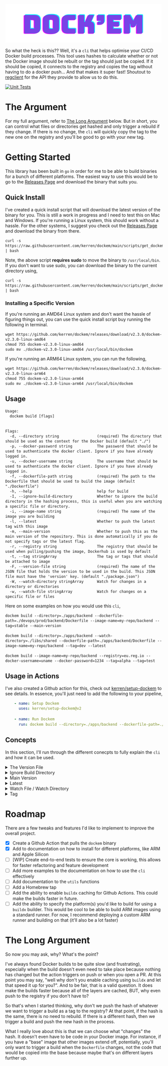 ![Dockem](docs/logo.png)

So what the heck is this?? Well, it's a `cli` that helps optimise your CI/CD Docker build processes. This tool uses hashes to calculate whether or not the Docker image should be rebuilt or the tag should just be copied. If it should be copied, it connects to the registry and copies the tag without having to do a docker push... And that makes it super fast! Shoutout to [regclient](https://github.com/regclient/regclient) for the API they provide to allow us to do this.


[![Unit Tests](https://github.com/kerren/dockem/actions/workflows/testing.yaml/badge.svg?branch=main)](https://github.com/kerren/dockem/actions/workflows/testing.yaml)


# The Argument

For my full argument, refer to [The Long Argument](#the-long-argument) below. But in short, you can control what files or directories get hashed and only trigger a rebuild if they change. If there is no change, the `cli` will quickly copy the tag to the new one on the registry and you'll be good to go with your new tag.

# Getting Started

This library has been built in `go` in order for me to be able to build binaries for a bunch of different platforms. The easiest way to use this would be to go to the [Releases Page](https://github.com/kerren/dockem/releases) and download the binary that suits you.

## Quick Install

I've created a quick install script that will download the latest version of the binary for you. This is still a work in progress and I need to test this on Mac and Windows. If you're running a Linux system, this should work without a hassle. For the other systems, I suggest you check out the [Releases Page](https://github.com/kerren/dockem/releases) and download the binary from there.

```shell
curl -s https://raw.githubusercontent.com/kerren/dockem/main/scripts/get_dockem.sh | bash
```

Note, the above script **requires sudo** to move the binary to `/usr/local/bin`. If you don't want to use sudo, you can download the binary to the current directory using,

```shell
curl -s https://raw.githubusercontent.com/kerren/dockem/main/scripts/get_dockem_local.sh | bash
```

### Installing a Specific Version
If you're running an AMD64 Linux system and don't want the hassle of figuring things out, you can use the quick install script buy running the following in terminal.

```shell
wget https://github.com/kerren/dockem/releases/download/v2.3.0/dockem-v2.3.0-linux-amd64
chmod 755 dockem-v2.3.0-linux-amd64
sudo mv ./dockem-v2.3.0-linux-amd64 /usr/local/bin/dockem
```

If you're running an ARM64 Linux system, you can run the following,
```shell
wget https://github.com/kerren/dockem/releases/download/v2.3.0/dockem-v2.3.0-linux-arm64
chmod 755 dockem-v2.3.0-linux-arm64
sudo mv ./dockem-v2.3.0-linux-arm64 /usr/local/bin/dockem
```

## Usage

```
Usage:
  dockem build [flags]


Flags:
  -d, --directory string                 (required) The directory that should be used as the context for the Docker build (default "./")
  -p, --docker-password string           The password that should be used to authenticate the docker client. Ignore if you have already logged in.
  -u, --docker-username string           The username that should be used to authenticate the docker client. Ignore if you have already logged in.
  -f, --dockerfile-path string           (required) The path to the Dockerfile that should be used to build the image (default "./Dockerfile")
  -h, --help                             help for build
  -I, --ignore-build-directory           Whether to ignore the build directory in the hashing process, this is useful when you are watching a specific file or directory.
  -i, --image-name string                (required) The name of the image you are building
  -l, --latest                           Whether to push the latest tag with this image
  -m, --main-version                     Whether to push this as the main version of the repository. This is done automatically if you do not specify tags or the latest flag.
  -r, --registry string                  The registry that should be used when pulling/pushing the image, Dockerhub is used by default
  -t, --tag stringArray                  The tag or tags that should be attached to image
  -F, --version-file string              (required) The name of the JSON file that holds the version to be used in the build. This JSON file must have the 'version' key. (default "./package.json")
  -W, --watch-directory stringArray      Watch for changes in a directory or directories
  -w, --watch-file stringArray           Watch for changes on a specific file or files

```

Here on some examples on how you would use this `cli`,

```shell
dockem build --directory=./apps/backend --dockerfile-path=./devops/prod/backend/Dockerfile --image-name=my-repo/backend --tag=stable --main-version

dockem build --directory=./apps/backend --watch-directory=./libs/shared --dockerfile-path=./apps/backend/Dockerfile --image-name=my-repo/backend --tag=dev --latest

dockem build --image-name=my-repo/backend --registry=eu.reg.io --docker-username=uname --docker-password=1234 --tag=alpha --tag=test
```

## Usage in Actions

I've also created a Github action for this, check out [kerren/setup-dockem](https://github.com/kerren/setup-dockem) to see details. In essence, you'll just need to add the following to your pipeline,

```yaml
    - name: Setup Dockem
      uses: kerren/setup-dockem@v2

    - name: Run Dockem
      run: dockem build --directory=./apps/backend --dockerfile-path=./devops/prod/backend/Dockerfile --image-name=my-repo/backend --tag=stable --main-version
```

## Concepts

In this section, I'll run through the different conecpts to fully explain the `cli` and how it can be used.

<details>
<summary>The Version File</summary>
The version file is a `JSON` file that holds a `"version"` key. The version inside the key could be anything, however, it's most likely generated using semantic versioning. When a build is run, this version is extracted from the key and added to the tag.

*NOTE*: The version should not start with a `v` as this is added automatically.

An example of the version file is as follows,

```json
{
    "version": "1.0.0"
}
```
</details>

<details>
<summary>Ignore Build Directory</summary>
In most cases (I think), you'd want to trigger a build when the build directory hash has changed. However, there are times that you may not want to do that and instead you would like to watch the hash of other directories or files.

In this case, you can use the `--ignore-build-directory` flag to ignore the build directory in the hashing process.

An example of where this may be useful is if you build base images that other Docker images use in the `FROM` statement. In this case, you may only want to trigger a build when the `Dockerfile` changes and not the code that is copied into the base image.

</details>

<details>
<summary>Main Version</summary>
The `--main-version` flag is used to specify that this build should be the main version of the repository.

So for instance, if you have an image called `example-org/backend` and you use the `--main-version` flag, it would push the following image to the registry,
```
example-org/backend:v1.0.0
```
Assuming the version in the version file is `1.0.0`.
</details>

<details>
<summary>Latest</summary>

The `--latest` flag is used to specify that this build should be the latest version of the repository.

So for instance, if you have an image called `example-org/backend` and you use the `--latest` flag, it would push the following image to the registry,
```
example-org/backend:latest
```

</details>

<details>
<summary>Watch File / Watch Directory</summary>
The hash is generated from the files and/or directories you specify. You can specify as many as you'd like.

When you use the `--watch-file` and/or the `--watch-directory` flags, the build will trigger whenever something in the specified files or directories change.

An example of where this might be useful is if you have a base image that other `Dockerfiles` build from. You may only want to watch the `package-lock.json` file or some other lock file to trigger a build because you don't care about the source but you do care when the base dependencies change.

</details>

<details>
<summary>Tag</summary>

The `--tag` flag can be used to push to a specific tag on the image. At the moment, the version is appended to the tag before it pushes.

So for instance, if you have an image name `example-org/backend` and you use the `--tag=alpha` flag, it would push the following image to the registry,
```
example-org/backend:alpha-v1.0.0
```

Assuming the version in the version file is `1.0.0`.
</details>

# Roadmap
There are a few tweaks and features I'd like to implement to improve the overall project.

 - [x] Create a Github Action that pulls the `dockem` binary
 - [x] Add to documentation on how to install for different platforms, like ARM and Apple Silicon
 - [ ] [WIP] Create end-to-end tests to ensure the core is working, this allows for faster refactoring and feature development
 - [ ] Add more examples to the documentation on how to use the `cli` effectively
 - [ ] Add documentation to the `utils` functions
 - [ ] Add a Homebrew tap
 - [ ] Add the ability to enable `buildx` caching for Github Actions. This could make the builds faster in future.
 - [ ] Add the ability to specify the platform(s) you'd like to build for using a `buildx` builder. This would be cool to be able to build ARM images using a standard runner. For now, I recommend deploying a custom ARM runner and building on that (it'll also be a lot faster)

# The Long Argument
So now you may ask, why? What's the point?

I've always found Docker builds to be quite slow (and frustrating), especially when the build doesn't even need to take place because nothing has changed but the action triggers on push or when you open a PR. At this point you may say, "well why don't you enable caching using `buildx` and let that speed it up for you?". And to be fair, that is a valid question. It does make the builds faster because all of the layers are cached, BUT, why even push to the registry if you don't have to?

So that's when I started thinking, why don't we push the hash of whatever we want to trigger a build as a tag to the registry? At that point, if the hash is the same, there is no need to rebuild. If there is a different hash, then we trigger a build and push the new hash in the process.

What I really love about this is that we can choose what "changes" the hash. It doesn't even have to be code in your Docker image. For instance, if you have a "base" image that other images extend off, potentially, you'll only want to trigger a build when the `Dockerfile` changes, not the code that would be copied into the base because maybe that's on different layers further up.





